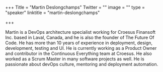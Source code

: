 +++
Title = "Martin Deslongchamps"
Twitter = ""
image = ""
type = "speaker"
linktitle = "martin-deslongchamps"

+++

Martin is a DevOps architecture specialist working for Croesus Finansoft Inc. based in Laval, Canada, and he is also the founder of The Future Of Code. He has more than 10 years of experience in deployment, design, development, testing and UI. He is currently working as a Product Owner and contributor in the Continuous Everything team at Croesus. He also worked as a Scrum Master in many software projects as well. He is passionate about devOps culture, mentoring and deployment automation.
